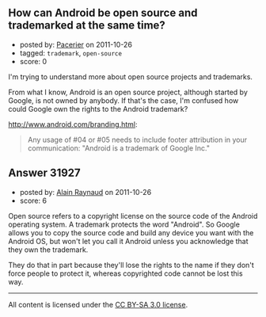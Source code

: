 ## How can Android be open source and trademarked at the same time?

- posted by: [Pacerier](https://stackexchange.com/users/-1/10334-pacerier) on 2011-10-26
- tagged: `trademark`, `open-source`
- score: 0


I'm trying to understand more about open source projects and trademarks.

From what I know, Android is an open source project, although started by Google, is not owned by anybody. If that's the case, I'm confused how could Google own the rights to the Android trademark?

http://www.android.com/branding.html:

> Any usage of #04 or #05 needs to include footer attribution in your
> communication: "Android is a trademark of Google Inc."


## Answer 31927

- posted by: [Alain Raynaud](https://stackexchange.com/users/-1/502-alain-raynaud) on 2011-10-26
- score: 6

Open source refers to a copyright license on the source code of the Android operating system. A trademark protects the word "Android". So Google allows you to copy the source code and build any device you want with the Android OS, but won't let you call it Android unless you acknowledge that they own the trademark.

They do that in part because they'll lose the rights to the name if they don't force people to protect it, whereas copyrighted code cannot be lost this way.



---

All content is licensed under the [CC BY-SA 3.0 license](https://creativecommons.org/licenses/by-sa/3.0/).
